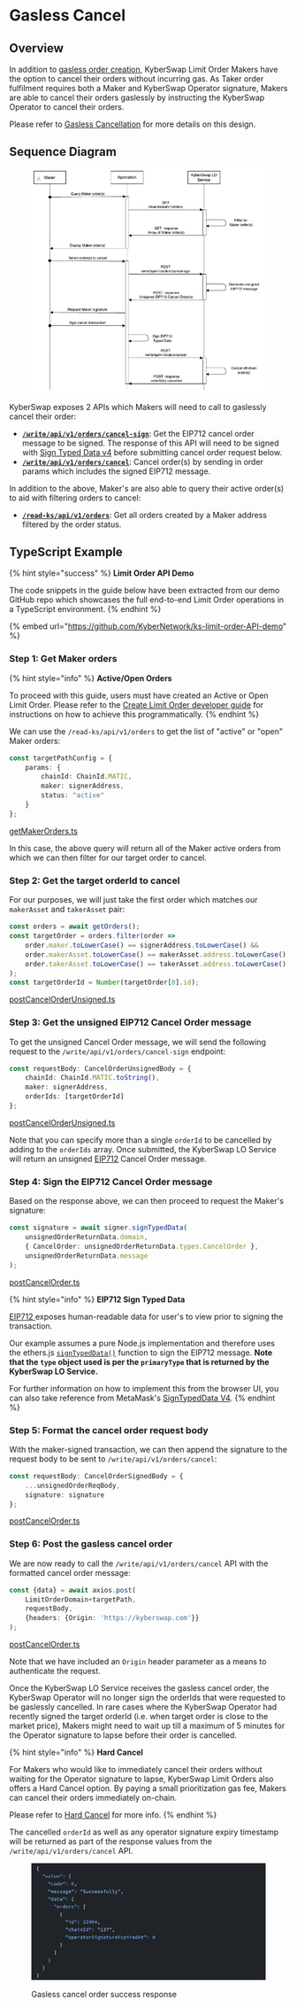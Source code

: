 # Gasless Cancel

## Overview

In addition to [gasless order creation](create-limit-order.md), KyberSwap Limit Order Makers have the option to cancel their orders without incurring gas. As Taker order fulfilment requires both a Maker and KyberSwap Operator signature, Makers are able to cancel their orders gaslessly by instructing the KyberSwap Operator to cancel their orders.&#x20;

Please refer to [Gasless Cancellation](../concepts/gasless-cancellation.md) for more details on this design.

## Sequence Diagram

<figure><img src="../../../.gitbook/assets/LO_Maker_GaslessCancel.png" alt=""><figcaption></figcaption></figure>

KyberSwap exposes 2 APIs which Makers will need to call to gaslessly cancel their order:

* [**`/write/api/v1/orders/cancel-sign`**](../limit-order-api-specification/maker-apis.md#write-api-v1-orders-cancel-sign): Get the EIP712 cancel order message to be signed. The response of this API will need to be signed with [Sign Typed Data v4](https://eips.ethereum.org/EIPS/eip-712) before submitting cancel order request below.
* [**`/write/api/v1/orders/cancel`**](../limit-order-api-specification/maker-apis.md#write-api-v1-orders-cancel): Cancel order(s) by sending in order params which includes the signed EIP712 message.

In addition to the above, Maker's are also able to query their active order(s) to aid with filtering orders to cancel:

* [**`/read-ks/api/v1/orders`**](../limit-order-api-specification/maker-apis.md#read-ks-api-v1-orders): Get all orders created by a Maker address filtered by the order status.

## TypeScript Example

{% hint style="success" %}
**Limit Order API Demo**

The code snippets in the guide below have been extracted from our demo GitHub repo which showcases the full end-to-end Limit Order operations in a TypeScript environment.
{% endhint %}

{% embed url="https://github.com/KyberNetwork/ks-limit-order-API-demo" %}

### Step 1: Get Maker orders

{% hint style="info" %}
**Active/Open Orders**

To proceed with this guide, users must have created an Active or Open Limit Order. Please refer to the [Create Limit Order developer guide](create-limit-order.md) for instructions on how to achieve this programmatically.
{% endhint %}

We can use the `/read-ks/api/v1/orders` to get the list of "active" or "open" Maker orders:

```typescript
const targetPathConfig = {
    params: {
        chainId: ChainId.MATIC,
        maker: signerAddress,
        status: "active"
    }
};
```

[getMakerOrders.ts](https://github.com/KyberNetwork/ks-limit-order-API-demo/blob/e34660faf165d6c6b5763327b6e8e34bf8bc9e01/src/operations/maker/getMakerOrders.ts#L13)

In this case, the above query will return all of the Maker active orders from which we can then filter for our target order to cancel.

### Step 2: Get the target orderId to cancel

For our purposes, we will just take the first order which matches our `makerAsset` and `takerAsset` pair:

```typescript
const orders = await getOrders();
const targetOrder = orders.filter(order => 
    order.maker.toLowerCase() == signerAddress.toLowerCase() &&
    order.makerAsset.toLowerCase() == makerAsset.address.toLowerCase() &&
    order.takerAsset.toLowerCase() == takerAsset.address.toLowerCase()
);
const targetOrderId = Number(targetOrder[0].id);
```

[postCancelOrderUnsigned.ts](https://github.com/KyberNetwork/ks-limit-order-API-demo/blob/e34660faf165d6c6b5763327b6e8e34bf8bc9e01/src/operations/maker/postCancelOrderUnsigned.ts#L20)

### Step 3: Get the unsigned EIP712 Cancel Order message

To get the unsigned Cancel Order message, we will send the following request to the `/write/api/v1/orders/cancel-sign` endpoint:

```typescript
const requestBody: CancelOrderUnsignedBody = {
    chainId: ChainId.MATIC.toString(),
    maker: signerAddress,
    orderIds: [targetOrderId]
};
```

[postCancelOrderUnsigned.ts](https://github.com/KyberNetwork/ks-limit-order-API-demo/blob/e34660faf165d6c6b5763327b6e8e34bf8bc9e01/src/operations/maker/postCancelOrderUnsigned.ts#L29C1-L29C1)

Note that you can specify more than a single `orderId` to be cancelled by adding to the `orderIds` array. Once submitted, the KyberSwap LO Service will return an unsigned [EIP712](https://eips.ethereum.org/EIPS/eip-712) Cancel Order message.

### Step 4: Sign the EIP712 Cancel Order message

Based on the response above, we can then proceed to request the Maker's signature:

```typescript
const signature = await signer.signTypedData(
    unsignedOrderReturnData.domain,
    { CancelOrder: unsignedOrderReturnData.types.CancelOrder },
    unsignedOrderReturnData.message
);
```

[postCancelOrder.ts](https://github.com/KyberNetwork/ks-limit-order-API-demo/blob/e34660faf165d6c6b5763327b6e8e34bf8bc9e01/src/operations/maker/postCancelOrder.ts#L21)

{% hint style="info" %}
**EIP712 Sign Typed Data**

[EIP712 ](https://eips.ethereum.org/EIPS/eip-712)exposes human-readable data for user's to view prior to signing the transaction.

Our example assumes a pure Node.js implementation and therefore uses the ethers.js [`signTypedData()`](https://docs.ethers.org/v6/api/providers/#Signer-signTypedData) function to sign the EIP712 message. **Note that the `type` object used is per the `primaryType` that is returned by the KyberSwap LO Service.**

For further information on how to implement this from the browser UI, you can also take reference from MetaMask's [SignTypedData V4](https://docs.metamask.io/guide/signing-data.html#signtypeddata-v4).
{% endhint %}

### Step 5: Format the cancel order request body

With the maker-signed transaction, we can then append the signature to the request body to be sent to `/write/api/v1/orders/cancel`:

```typescript
const requestBody: CancelOrderSignedBody = {
    ...unsignedOrderReqBody,
    signature: signature
};
```

[postCancelOrder.ts](https://github.com/KyberNetwork/ks-limit-order-API-demo/blob/e34660faf165d6c6b5763327b6e8e34bf8bc9e01/src/operations/maker/postCancelOrder.ts#L28C1-L28C1)

### Step 6: Post the gasless cancel order

We are now ready to call the `/write/api/v1/orders/cancel` API with the formatted cancel order message:

```typescript
const {data} = await axios.post(
    LimitOrderDomain+targetPath,
    requestBody,
    {headers: {Origin: 'https://kyberswap.com'}}
);
```

[postCancelOrder.ts](https://github.com/KyberNetwork/ks-limit-order-API-demo/blob/e34660faf165d6c6b5763327b6e8e34bf8bc9e01/src/operations/maker/postCancelOrder.ts#L35C2-L35C2)

Note that we have included an `Origin` header parameter as a means to authenticate the request.

Once the KyberSwap LO Service receives the gasless cancel order, the KyberSwap Operator will no longer sign the orderIds that were requested to be gaslessly cancelled. In rare cases where the KyberSwap Operator had recently signed the target orderId (i.e. when target order is close to the market price), Makers might need to wait up till a maximum of 5 minutes for the Operator signature to lapse before their order is cancelled.

{% hint style="info" %}
**Hard Cancel**

For Makers who would like to immediately cancel their orders without waiting for the Operator signature to lapse, KyberSwap Limit Orders also offers a Hard Cancel option. By paying a small prioritization gas fee, Makers can cancel their orders immediately on-chain.

Please refer to [Hard Cancel](hard-cancel.md) for more info.
{% endhint %}

The cancelled `orderId` as well as any operator signature expiry timestamp will be returned as part of the response values from the `/write/api/v1/orders/cancel` API.

<figure><img src="../../../.gitbook/assets/image (178).png" alt=""><figcaption><p>Gasless cancel order success response</p></figcaption></figure>
